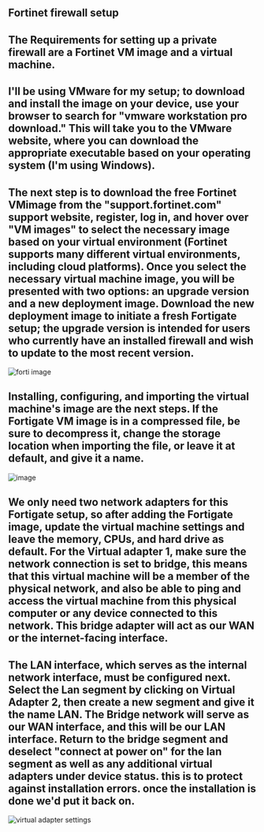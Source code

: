## Fortinet firewall setup
## The Requirements for setting up a private firewall are a Fortinet VM image and a virtual machine.
## I'll be using VMware for my setup; to download and install the image on your device, use your browser to search for "vmware workstation pro download." This will take you to the VMware website, where you can download the appropriate executable based on your operating system (I'm using Windows).
## The next step is to download the free Fortinet VMimage from the "support.fortinet.com" support website, register, log in, and hover over "VM images" to select the necessary image based on your virtual environment (Fortinet supports many different virtual environments, including cloud platforms). Once you select the necessary virtual machine image, you will be presented with two options: an upgrade version and a new deployment image. Download the new deployment image to initiate a fresh Fortigate setup; the upgrade version is intended for users who currently have an installed firewall and wish to update to the most recent version.
![forti image](https://github.com/Bukaslye/Bukaslye/assets/156098907/760e3436-14d2-486f-9255-0a5877180bf0)
## Installing, configuring, and importing the virtual machine's image are the next steps. If the Fortigate VM image is in a compressed file, be sure to decompress it, change the storage location when importing the file, or leave it at default, and give it a name.
![image](https://github.com/Bukaslye/Bukaslye/assets/156098907/45a77477-63ad-4ceb-ae20-c7ea4c4a2820)
## We only need two network adapters for this Fortigate setup, so after adding the Fortigate image, update the virtual machine settings and leave the memory, CPUs, and hard drive as default. For the Virtual adapter 1, make sure the network connection is set to bridge, this means that this virtual machine will be a member of the physical network, and also be able to ping and access the virtual machine from this physical computer or any device connected to this network. This bridge adapter will act as our WAN or the internet-facing interface.
## The LAN interface, which serves as the internal network interface, must be configured next. Select the Lan segment by clicking on Virtual Adapter 2, then create a new segment and give it the name LAN. The Bridge network will serve as our WAN interface, and this will be our LAN interface. Return to the bridge segment and deselect "connect at power on" for the lan segment as well as any additional virtual adapters under device status. this is to protect against installation errors. once the installation is done we'd put it back on.
![virtual adapter settings](https://github.com/Bukaslye/Bukaslye/assets/156098907/f5faa4d3-5783-45af-94fb-9612784269c4)
